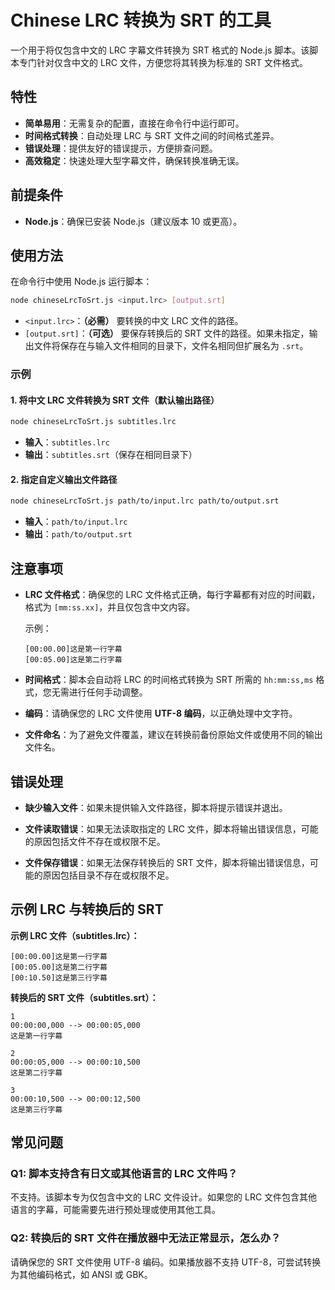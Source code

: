 # Chinese LRC 转换为 SRT 的工具

一个用于将仅包含中文的 LRC 字幕文件转换为 SRT 格式的 Node.js 脚本。该脚本专门针对仅含中文的 LRC 文件，方便您将其转换为标准的 SRT 文件格式。

## 特性

- **简单易用**：无需复杂的配置，直接在命令行中运行即可。
- **时间格式转换**：自动处理 LRC 与 SRT 文件之间的时间格式差异。
- **错误处理**：提供友好的错误提示，方便排查问题。
- **高效稳定**：快速处理大型字幕文件，确保转换准确无误。

## 前提条件

- **Node.js**：确保已安装 Node.js（建议版本 10 或更高）。

## 使用方法

在命令行中使用 Node.js 运行脚本：

```bash
node chineseLrcToSrt.js <input.lrc> [output.srt]
```

- `<input.lrc>`：**（必需）** 要转换的中文 LRC 文件的路径。
- `[output.srt]`：**（可选）** 要保存转换后的 SRT 文件的路径。如果未指定，输出文件将保存在与输入文件相同的目录下，文件名相同但扩展名为 `.srt`。

### 示例

#### 1. 将中文 LRC 文件转换为 SRT 文件（默认输出路径）

```bash
node chineseLrcToSrt.js subtitles.lrc
```

- **输入**：`subtitles.lrc`
- **输出**：`subtitles.srt`（保存在相同目录下）

#### 2. 指定自定义输出文件路径

```bash
node chineseLrcToSrt.js path/to/input.lrc path/to/output.srt
```

- **输入**：`path/to/input.lrc`
- **输出**：`path/to/output.srt`

## 注意事项

- **LRC 文件格式**：确保您的 LRC 文件格式正确，每行字幕都有对应的时间戳，格式为 `[mm:ss.xx]`，并且仅包含中文内容。

  示例：

  ```plaintext
  [00:00.00]这是第一行字幕
  [00:05.00]这是第二行字幕
  ```

- **时间格式**：脚本会自动将 LRC 的时间格式转换为 SRT 所需的 `hh:mm:ss,ms` 格式，您无需进行任何手动调整。

- **编码**：请确保您的 LRC 文件使用 **UTF-8 编码**，以正确处理中文字符。

- **文件命名**：为了避免文件覆盖，建议在转换前备份原始文件或使用不同的输出文件名。

## 错误处理

- **缺少输入文件**：如果未提供输入文件路径，脚本将提示错误并退出。

- **文件读取错误**：如果无法读取指定的 LRC 文件，脚本将输出错误信息，可能的原因包括文件不存在或权限不足。

- **文件保存错误**：如果无法保存转换后的 SRT 文件，脚本将输出错误信息，可能的原因包括目录不存在或权限不足。

## 示例 LRC 与转换后的 SRT

**示例 LRC 文件（subtitles.lrc）：**

```plaintext
[00:00.00]这是第一行字幕
[00:05.00]这是第二行字幕
[00:10.50]这是第三行字幕
```

**转换后的 SRT 文件（subtitles.srt）：**

```plaintext
1
00:00:00,000 --> 00:00:05,000
这是第一行字幕

2
00:00:05,000 --> 00:00:10,500
这是第二行字幕

3
00:00:10,500 --> 00:00:12,500
这是第三行字幕
```

## 常见问题

### Q1: 脚本支持含有日文或其他语言的 LRC 文件吗？

不支持。该脚本专为仅包含中文的 LRC 文件设计。如果您的 LRC 文件包含其他语言的字幕，可能需要先进行预处理或使用其他工具。

### Q2: 转换后的 SRT 文件在播放器中无法正常显示，怎么办？

请确保您的 SRT 文件使用 UTF-8 编码。如果播放器不支持 UTF-8，可尝试转换为其他编码格式，如 ANSI 或 GBK。
